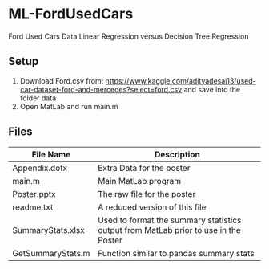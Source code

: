 # ML-FordUsedCars
 Ford Used Cars Data Linear Regression versus Decision Tree Regression

## Setup
1. Download Ford.csv from: https://www.kaggle.com/adityadesai13/used-car-dataset-ford-and-mercedes?select=ford.csv and save into the folder data
2. Open MatLab and run main.m

## Files
| File Name | Description |
| --------- | ----------- |
| Appendix.dotx | Extra Data for the poster |
| main.m | Main MatLab program |
| Poster.pptx | The raw file for the poster |
| readme.txt | A reduced version of this file |
| SummaryStats.xlsx | Used to format the summary statistics output from MatLab prior to use in the Poster |
| GetSummaryStats.m | Function similar to pandas summary stats |